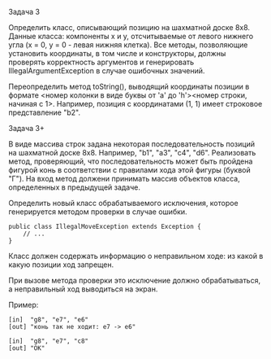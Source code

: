 Задача 3

Определить класс, описывающий позицию на шахматной доске 8x8. Данные класса: компоненты x и y, отсчитываемые от левого нижнего угла (x = 0, y = 0 - левая нижняя клетка). Все методы, позволяющие установить координаты, в том числе и конструкторы, должны проверять корректность аргументов и генерировать IllegalArgumentException в случае ошибочных значений.

Переопределить метод toString(), выводящий координаты позиции в формате <номер колонки в виде буквы от 'a' до 'h'><номер строки, начиная с 1>. Например, позиция с координатами (1, 1) имеет строковое представление "b2".

Задача 3+

В виде массива строк задана некоторая последовательность позиций на шахматной доске 8x8. Например, "b1", "a3", "c4", "d6". Реализовать метод, проверяющий, что последовательность может быть пройдена фигурой конь в соответствии с правилами хода этой фигуры (буквой "Г"). На вход метод должени принимать массив объектов класса, определенных в предыдущей задаче.

Определить новый класс обрабатываемого исключения, которое генерируется методом проверки в случае ошибки. 

```
public class IllegalMoveException extends Exception {
    // ...
}
```

Класс должен содержать информацию о неправильном ходе: из какой в какую позиции ход запрещен.

При вызове метода проверки это исключение должно обрабатываться, а неправильный ход выводиться на экран.

Пример:
```
[in]  "g8", "e7", "e6"
[out] "конь так не ходит: e7 -> e6"

[in]  "g8", "e7", "c8"
[out] "OK"
```
